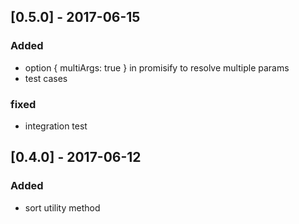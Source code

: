 ## [0.5.0] - 2017-06-15
### Added
- option { multiArgs: true } in promisify to resolve multiple params
- test cases
### fixed
- integration test

## [0.4.0] - 2017-06-12
### Added
- sort utility method
